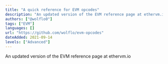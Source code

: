 ```yaml
---
title: "A quick reference for EVM opcodes"
description: "An updated version of the EVM reference page at ethervm.io"
authors: ["@wolflo0"]
tags: ["EVM"]
languages: []
url: "https://github.com/wolflo/evm-opcodes"
dateAdded: 2021-09-14
levels: ["Advanced"]
---
```


An updated version of the EVM reference page at ethervm.io